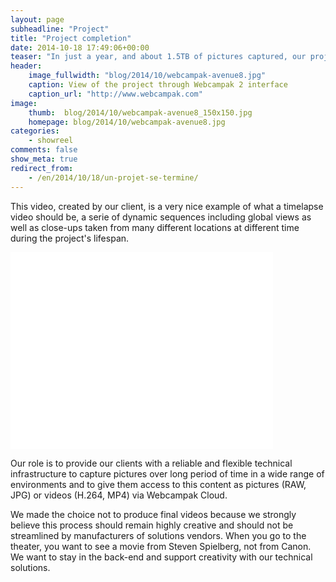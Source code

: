 ```yaml
---
layout: page
subheadline: "Project"
title: "Project completion"
date: 2014-10-18 17:49:06+00:00
teaser: "In just a year, and about 1.5TB of pictures captured, our project in Montréal came to an end as an overview video was being released."
header:
    image_fullwidth: "blog/2014/10/webcampak-avenue8.jpg"
    caption: View of the project through Webcampak 2 interface
    caption_url: "http://www.webcampak.com"
image:
    thumb:  blog/2014/10/webcampak-avenue8_150x150.jpg
    homepage: blog/2014/10/webcampak-avenue8.jpg
categories:
    - showreel
comments: false
show_meta: true
redirect_from:
    - /en/2014/10/18/un-projet-se-termine/
---
```


This video, created by our client, is a very nice example of what a timelapse video should be, a serie of dynamic sequences including global views as well as close-ups taken from many different locations at different time during the project's lifespan.

<div class="flex-video">
    <iframe width="420" height="315" src="//www.youtube.com/embed/GWFHCpWAJ1s" frameborder="0" allowfullscreen></iframe>
</div>

Our role is to provide our clients with a reliable and flexible technical infrastructure to capture pictures over long period of time in a wide range of environments and to give them access to this content as pictures (RAW, JPG) or videos (H.264, MP4) via Webcampak Cloud.

We made the choice not to produce final videos because we strongly believe this process should remain highly creative and should not be streamlined by manufacturers of solutions vendors. When you go to the theater, you want to see a movie from Steven Spielberg, not from Canon. We want to stay in the back-end and support creativity with our technical solutions.

